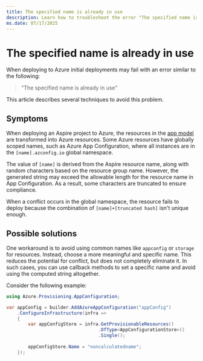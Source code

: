 ```yaml
---
title: The specified name is already in use
description: Learn how to troubleshoot the error "The specified name is already in use" when deploying to Azure.
ms.date: 07/17/2025
---
```


# The specified name is already in use

When deploying to Azure initial deployments may fail with an error similar to the following:

> "The specified name is already in use"

This article describes several techniques to avoid this problem.

## Symptoms

When deploying an Aspire project to Azure, the resources in the [app model](../fundamentals/app-host-overview.md#define-the-app-model) are transformed into Azure resources. Some Azure resources have globally scoped names, such as Azure App Configuration, where all instances are in the `[name].azconfig.io` global namespace.

The value of `[name]` is derived from the Aspire resource name, along with random characters based on the resource group name. However, the generated string may exceed the allowable length for the resource name in App Configuration. As a result, some characters are truncated to ensure compliance.

When a conflict occurs in the global namespace, the resource fails to deploy because the combination of `[name]+[truncated hash]` isn't unique enough.

## Possible solutions

One workaround is to avoid using common names like `appconfig` or `storage` for resources. Instead, choose a more meaningful and specific name. This reduces the potential for conflict, but does not completely eliminate it. In such cases, you can use callback methods to set a specific name and avoid using the computed string altogether.

Consider the following example:

```csharp
using Azure.Provisioning.AppConfiguration;

var appConfig = builder.AddAzureAppConfiguration("appConfig")
    .ConfigureInfrastructure(infra =>
    {
        var appConfigStore = infra.GetProvisionableResources()
                                  .OfType<AppConfigurationStore>()
                                  .Single();
        
        appConfigStore.Name = "noncalculatedname";
    });
```
